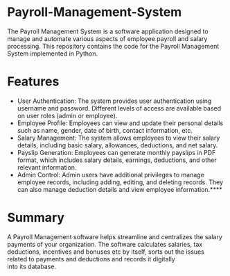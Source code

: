 # Payroll-Management-System
The Payroll Management System is a software application designed to manage and automate various aspects of employee payroll and salary processing. This repository contains the code for the Payroll Management System implemented in Python.
# Features
* User Authentication: The system provides user authentication using username and password. Different levels of access are available based on user roles (admin or employee).
* Employee Profile: Employees can view and update their personal details such as name, gender, date of birth, contact information, etc.
* Salary Management: The system allows employees to view their salary details, including basic salary, allowances, deductions, and net salary.
* Payslip Generation: Employees can generate monthly payslips in PDF format, which includes salary details, earnings, deductions, and other relevant information.
* Admin Control: Admin users have additional privileges to manage employee records, including adding, editing, and deleting records. They can also manage deduction details and view employee information.****  
# Summary
A Payroll Management software helps streamline and centralizes the salary payments of your organization. The software calculates salaries, tax deductions, incentives and bonuses etc by itself, sorts out the issues related to payments and deductions and records it digitally into its database.

